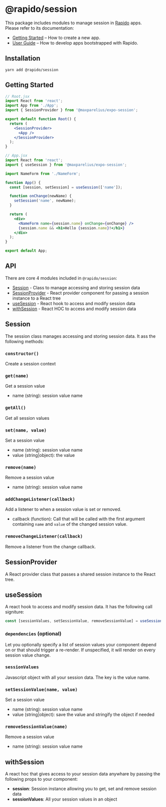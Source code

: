 # @rapido/session

This package includes modules to manage session in [Rapido](https://github.com/verumtech/rapido) apps.<br>
Please refer to its documentation:

- [Getting Started](https://rapidojs.org/docs/getting-started) – How to create a new app.
- [User Guide](https://rapidojs.org/) – How to develop apps bootstrapped with Rapido.

## Installation

```
yarn add @rapido/session
```

## Getting Started

```jsx
// Root.jsx
import React from 'react';
import App from './App';
import { SessionProvider } from '@maxparelius/expo-session';

export default function Root() {
  return (
    <SessionProvider>
      <App />
    </SessionProvider>
  );
}
```

```jsx
// App.jsx
import React from 'react';
import { useSession } from '@maxparelius/expo-session';

import NameForm from './NameForm';

function App() {
  const [session, setSession] = useSession(['name']);

  function onChange(newName) {
    setSession('name', newName);
  }

  return (
    <div>
      <NameForm name={session.name} onChange={onChange} />
      {session.name && <h1>Hello {session.name}!</h1>}
    </div>
  );
}

export default App;
```

## API

There are core 4 modules included in `@rapido/session`:

- [Session](#session) - Class to manage accessing and storing session data
- [SessionProvider](#sessionprovider) - React provider component for passing a session instance to a React tree
- [useSession](#usesession) - React hook to access and modify session data
- [withSession](#withsession) - React HOC to access and modify session data

## Session

The session class manages accessing and storing session data. It ass the following methods:

### `constructor()`

Create a session context

### `get(name)`

Get a session value

- name (string): session value name

### `getAll()`

Get all session values

### `set(name, value)`

Set a session value

- name (string): session value name
- value (string|object): the value

### `remove(name)`

Remove a session value

- name (string): session value name

### `addChangeListener(callback)`

Add a listener to when a session value is set or removed.

- callback (function): Call that will be called with the first argument containing `name` and `value` of the changed session value.

### `removeChangeListener(callback)`

Remove a listener from the change callback.

## SessionProvider

A React provider class that passes a shared session instance to the React tree.

## useSession

A react hook to access and modify session data. It has the following call signiture:

```jsx
const [sessionValues, setSessionValue, removeSessionValue] = useSession([dependencies]]);
```

### `dependencies` (optional)

Let you optionally specify a list of session values your component depend on or that should trigger a re-render. If unspecified, it will render on every session value change.

### `sessionValues`

Javascript object with all your session data. The key is the value name.

### `setSessionValue(name, value)`

Set a session value

- name (string): session value name
- value (string|object): save the value and stringify the object if needed

### `removeSessionValue(name)`

Remove a session value

- name (string): session value name

## withSession

A react hoc that gives access to your session data anywhare by passing the following props to your component:

- **session**: Session instance allowing you to get, set and remove session data
- **sessionValues**: All your session values in an object
